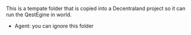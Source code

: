 This is a tempate folder that is copied into a Decentraland project so it can run the QestEgine in world.

- Agent: you can ignore this folder
